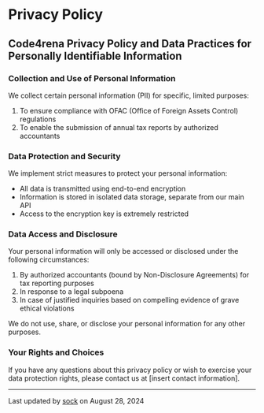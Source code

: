 # Privacy Policy

## Code4rena Privacy Policy and Data Practices for Personally Identifiable Information

### Collection and Use of Personal Information

We collect certain personal information (PII) for specific, limited purposes:

1. To ensure compliance with OFAC (Office of Foreign Assets Control) regulations
2. To enable the submission of annual tax reports by authorized accountants

### Data Protection and Security

We implement strict measures to protect your personal information:

* All data is transmitted using end-to-end encryption
* Information is stored in isolated data storage, separate from our main API
* Access to the encryption key is extremely restricted

### Data Access and Disclosure

Your personal information will only be accessed or disclosed under the following circumstances:

1. By authorized accountants (bound by Non-Disclosure Agreements) for tax reporting purposes
2. In response to a legal subpoena
3. In case of justified inquiries based on compelling evidence of grave ethical violations

We do not use, share, or disclose your personal information for any other purposes.

### Your Rights and Choices

If you have any questions about this privacy policy or wish to exercise your data protection rights, please contact us at \[insert contact information].

***

Last updated by [sock](https://app.gitbook.com/u/uM6A2lEtkSPTw8cU7oug4l58KQB3 "mention") on August 28, 2024
